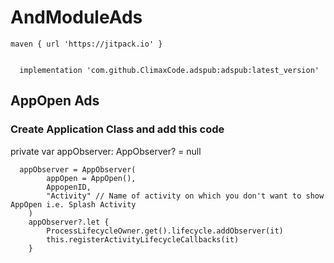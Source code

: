 

# AndModuleAds

	maven { url 'https://jitpack.io' }


	  implementation 'com.github.ClimaxCode.adspub:adspub:latest_version'

## AppOpen Ads

### Create Application Class and add this code 

 private var appObserver: AppObserver? = null

      appObserver = AppObserver(
            appOpen = AppOpen(),
            AppopenID,
            "Activity" // Name of activity on which you don't want to show AppOpen i.e. Splash Activity
        )
        appObserver?.let {
            ProcessLifecycleOwner.get().lifecycle.addObserver(it)
            this.registerActivityLifecycleCallbacks(it)
        }
